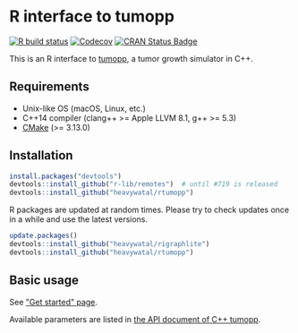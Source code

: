 # R interface to tumopp

[![R build status](https://github.com/heavywatal/rtumopp/workflows/R-CMD-check/badge.svg)](https://github.com/heavywatal/rtumopp/actions)
[![Codecov](https://codecov.io/gh/heavywatal/rtumopp/branch/master/graph/badge.svg)](https://app.codecov.io/gh/heavywatal/rtumopp?branch=master)
[![CRAN Status Badge](https://www.r-pkg.org/badges/version/rtumopp)](https://cran.r-project.org/package=rtumopp)

This is an R interface to [tumopp](https://github.com/heavywatal/tumopp),
a tumor growth simulator in C++.

## Requirements

- Unix-like OS (macOS, Linux, etc.)
- C++14 compiler (clang++ >= Apple LLVM 8.1, g++ >= 5.3)
- [CMake](https://cmake.org/) (>= 3.13.0)

## Installation

```r
install.packages("devtools")
devtools::install_github("r-lib/remotes")  # until #719 is released
devtools::install_github("heavywatal/rtumopp")
```

R packages are updated at random times.
Please try to check updates once in a while and use the latest versions.

```r
update.packages()
devtools::install_github("heavywatal/rigraphlite")
devtools::install_github("heavywatal/rtumopp")
```

## Basic usage

See ["Get started" page](https://heavywatal.github.io/rtumopp/articles/tumopp.html).

Available parameters are listed in
[the API document of C++ tumopp](https://heavywatal.github.io/tumopp/group__params.html).
